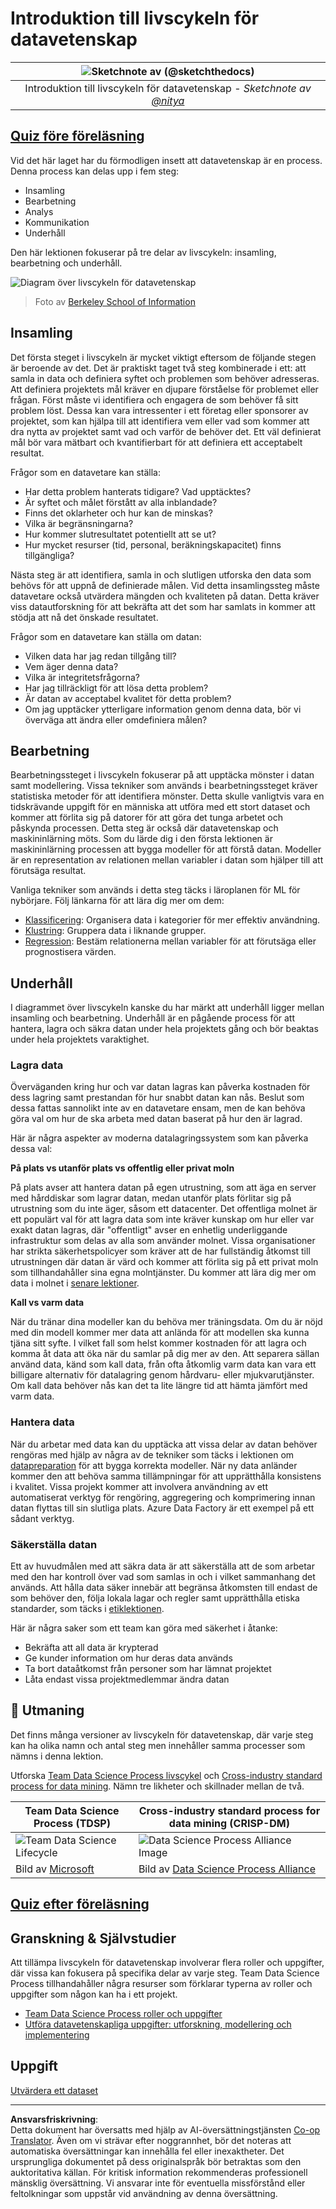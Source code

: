 <!--
CO_OP_TRANSLATOR_METADATA:
{
  "original_hash": "c368f8f2506fe56bca0f7be05c4eb71d",
  "translation_date": "2025-08-26T22:24:20+00:00",
  "source_file": "4-Data-Science-Lifecycle/14-Introduction/README.md",
  "language_code": "sv"
}
-->
# Introduktion till livscykeln för datavetenskap

|![ Sketchnote av [(@sketchthedocs)](https://sketchthedocs.dev) ](../../sketchnotes/14-DataScience-Lifecycle.png)|
|:---:|
| Introduktion till livscykeln för datavetenskap - _Sketchnote av [@nitya](https://twitter.com/nitya)_ |

## [Quiz före föreläsning](https://red-water-0103e7a0f.azurestaticapps.net/quiz/26)

Vid det här laget har du förmodligen insett att datavetenskap är en process. Denna process kan delas upp i fem steg:

- Insamling
- Bearbetning
- Analys
- Kommunikation
- Underhåll

Den här lektionen fokuserar på tre delar av livscykeln: insamling, bearbetning och underhåll.

![Diagram över livscykeln för datavetenskap](../../../../translated_images/data-science-lifecycle.a1e362637503c4fb0cd5e859d7552edcdb4aa629a279727008baa121f2d33f32.sv.jpg)  
> Foto av [Berkeley School of Information](https://ischoolonline.berkeley.edu/data-science/what-is-data-science/)

## Insamling

Det första steget i livscykeln är mycket viktigt eftersom de följande stegen är beroende av det. Det är praktiskt taget två steg kombinerade i ett: att samla in data och definiera syftet och problemen som behöver adresseras.  
Att definiera projektets mål kräver en djupare förståelse för problemet eller frågan. Först måste vi identifiera och engagera de som behöver få sitt problem löst. Dessa kan vara intressenter i ett företag eller sponsorer av projektet, som kan hjälpa till att identifiera vem eller vad som kommer att dra nytta av projektet samt vad och varför de behöver det. Ett väl definierat mål bör vara mätbart och kvantifierbart för att definiera ett acceptabelt resultat.

Frågor som en datavetare kan ställa:
- Har detta problem hanterats tidigare? Vad upptäcktes?
- Är syftet och målet förstått av alla inblandade?
- Finns det oklarheter och hur kan de minskas?
- Vilka är begränsningarna?
- Hur kommer slutresultatet potentiellt att se ut?
- Hur mycket resurser (tid, personal, beräkningskapacitet) finns tillgängliga?

Nästa steg är att identifiera, samla in och slutligen utforska den data som behövs för att uppnå de definierade målen. Vid detta insamlingssteg måste datavetare också utvärdera mängden och kvaliteten på datan. Detta kräver viss datautforskning för att bekräfta att det som har samlats in kommer att stödja att nå det önskade resultatet.

Frågor som en datavetare kan ställa om datan:
- Vilken data har jag redan tillgång till?
- Vem äger denna data?
- Vilka är integritetsfrågorna?
- Har jag tillräckligt för att lösa detta problem?
- Är datan av acceptabel kvalitet för detta problem?
- Om jag upptäcker ytterligare information genom denna data, bör vi överväga att ändra eller omdefiniera målen?

## Bearbetning

Bearbetningssteget i livscykeln fokuserar på att upptäcka mönster i datan samt modellering. Vissa tekniker som används i bearbetningssteget kräver statistiska metoder för att identifiera mönster. Detta skulle vanligtvis vara en tidskrävande uppgift för en människa att utföra med ett stort dataset och kommer att förlita sig på datorer för att göra det tunga arbetet och påskynda processen. Detta steg är också där datavetenskap och maskininlärning möts. Som du lärde dig i den första lektionen är maskininlärning processen att bygga modeller för att förstå datan. Modeller är en representation av relationen mellan variabler i datan som hjälper till att förutsäga resultat.

Vanliga tekniker som används i detta steg täcks i läroplanen för ML för nybörjare. Följ länkarna för att lära dig mer om dem:

- [Klassificering](https://github.com/microsoft/ML-For-Beginners/tree/main/4-Classification): Organisera data i kategorier för mer effektiv användning.
- [Klustring](https://github.com/microsoft/ML-For-Beginners/tree/main/5-Clustering): Gruppera data i liknande grupper.
- [Regression](https://github.com/microsoft/ML-For-Beginners/tree/main/2-Regression): Bestäm relationerna mellan variabler för att förutsäga eller prognostisera värden.

## Underhåll

I diagrammet över livscykeln kanske du har märkt att underhåll ligger mellan insamling och bearbetning. Underhåll är en pågående process för att hantera, lagra och säkra datan under hela projektets gång och bör beaktas under hela projektets varaktighet.

### Lagra data

Överväganden kring hur och var datan lagras kan påverka kostnaden för dess lagring samt prestandan för hur snabbt datan kan nås. Beslut som dessa fattas sannolikt inte av en datavetare ensam, men de kan behöva göra val om hur de ska arbeta med datan baserat på hur den är lagrad.

Här är några aspekter av moderna datalagringssystem som kan påverka dessa val:

**På plats vs utanför plats vs offentlig eller privat moln**

På plats avser att hantera datan på egen utrustning, som att äga en server med hårddiskar som lagrar datan, medan utanför plats förlitar sig på utrustning som du inte äger, såsom ett datacenter. Det offentliga molnet är ett populärt val för att lagra data som inte kräver kunskap om hur eller var exakt datan lagras, där "offentligt" avser en enhetlig underliggande infrastruktur som delas av alla som använder molnet. Vissa organisationer har strikta säkerhetspolicyer som kräver att de har fullständig åtkomst till utrustningen där datan är värd och kommer att förlita sig på ett privat moln som tillhandahåller sina egna molntjänster. Du kommer att lära dig mer om data i molnet i [senare lektioner](https://github.com/microsoft/Data-Science-For-Beginners/tree/main/5-Data-Science-In-Cloud).

**Kall vs varm data**

När du tränar dina modeller kan du behöva mer träningsdata. Om du är nöjd med din modell kommer mer data att anlända för att modellen ska kunna tjäna sitt syfte. I vilket fall som helst kommer kostnaden för att lagra och komma åt data att öka när du samlar på dig mer av den. Att separera sällan använd data, känd som kall data, från ofta åtkomlig varm data kan vara ett billigare alternativ för datalagring genom hårdvaru- eller mjukvarutjänster. Om kall data behöver nås kan det ta lite längre tid att hämta jämfört med varm data.

### Hantera data

När du arbetar med data kan du upptäcka att vissa delar av datan behöver rengöras med hjälp av några av de tekniker som täcks i lektionen om [datapreparation](https://github.com/microsoft/Data-Science-For-Beginners/tree/main/2-Working-With-Data/08-data-preparation) för att bygga korrekta modeller. När ny data anländer kommer den att behöva samma tillämpningar för att upprätthålla konsistens i kvalitet. Vissa projekt kommer att involvera användning av ett automatiserat verktyg för rengöring, aggregering och komprimering innan datan flyttas till sin slutliga plats. Azure Data Factory är ett exempel på ett sådant verktyg.

### Säkerställa datan

Ett av huvudmålen med att säkra data är att säkerställa att de som arbetar med den har kontroll över vad som samlas in och i vilket sammanhang det används. Att hålla data säker innebär att begränsa åtkomsten till endast de som behöver den, följa lokala lagar och regler samt upprätthålla etiska standarder, som täcks i [etiklektionen](https://github.com/microsoft/Data-Science-For-Beginners/tree/main/1-Introduction/02-ethics).

Här är några saker som ett team kan göra med säkerhet i åtanke:
- Bekräfta att all data är krypterad
- Ge kunder information om hur deras data används
- Ta bort dataåtkomst från personer som har lämnat projektet
- Låta endast vissa projektmedlemmar ändra datan

## 🚀 Utmaning

Det finns många versioner av livscykeln för datavetenskap, där varje steg kan ha olika namn och antal steg men innehåller samma processer som nämns i denna lektion.

Utforska [Team Data Science Process livscykel](https://docs.microsoft.com/en-us/azure/architecture/data-science-process/lifecycle) och [Cross-industry standard process for data mining](https://www.datascience-pm.com/crisp-dm-2/). Nämn tre likheter och skillnader mellan de två.

|Team Data Science Process (TDSP)|Cross-industry standard process for data mining (CRISP-DM)|
|--|--|
|![Team Data Science Lifecycle](../../../../translated_images/tdsp-lifecycle2.e19029d598e2e73d5ef8a4b98837d688ec6044fe332c905d4dbb69eb6d5c1d96.sv.png) | ![Data Science Process Alliance Image](../../../../translated_images/CRISP-DM.8bad2b4c66e62aa75278009e38e3e99902c73b0a6f63fd605a67c687a536698c.sv.png) |
| Bild av [Microsoft](https://docs.microsoft.comazure/architecture/data-science-process/lifecycle) | Bild av [Data Science Process Alliance](https://www.datascience-pm.com/crisp-dm-2/) |

## [Quiz efter föreläsning](https://red-water-0103e7a0f.azurestaticapps.net/quiz/27)

## Granskning & Självstudier

Att tillämpa livscykeln för datavetenskap involverar flera roller och uppgifter, där vissa kan fokusera på specifika delar av varje steg. Team Data Science Process tillhandahåller några resurser som förklarar typerna av roller och uppgifter som någon kan ha i ett projekt.

* [Team Data Science Process roller och uppgifter](https://docs.microsoft.com/en-us/azure/architecture/data-science-process/roles-tasks)  
* [Utföra datavetenskapliga uppgifter: utforskning, modellering och implementering](https://docs.microsoft.com/en-us/azure/architecture/data-science-process/execute-data-science-tasks)

## Uppgift

[Utvärdera ett dataset](assignment.md)

---

**Ansvarsfriskrivning**:  
Detta dokument har översatts med hjälp av AI-översättningstjänsten [Co-op Translator](https://github.com/Azure/co-op-translator). Även om vi strävar efter noggrannhet, bör det noteras att automatiska översättningar kan innehålla fel eller inexaktheter. Det ursprungliga dokumentet på dess originalspråk bör betraktas som den auktoritativa källan. För kritisk information rekommenderas professionell mänsklig översättning. Vi ansvarar inte för eventuella missförstånd eller feltolkningar som uppstår vid användning av denna översättning.